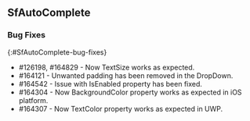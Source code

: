 ## SfAutoComplete


### Bug Fixes
{:#SfAutoComplete-bug-fixes} 

* \#126198, \#164829 - Now TextSize works as expected.
* \#164121 - Unwanted padding has been removed in the DropDown.
* \#164542 - Issue with IsEnabled property has been fixed.
* \#164304 - Now BackgroundColor property works as expected in iOS platform.
* \#164307 - Now TextColor property works as expected in UWP.
